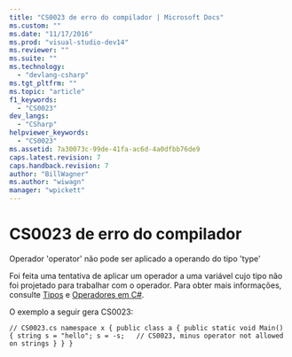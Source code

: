 ```yaml
---
title: "CS0023 de erro do compilador | Microsoft Docs"
ms.custom: ""
ms.date: "11/17/2016"
ms.prod: "visual-studio-dev14"
ms.reviewer: ""
ms.suite: ""
ms.technology: 
  - "devlang-csharp"
ms.tgt_pltfrm: ""
ms.topic: "article"
f1_keywords: 
  - "CS0023"
dev_langs: 
  - "CSharp"
helpviewer_keywords: 
  - "CS0023"
ms.assetid: 7a30073c-99de-41fa-ac6d-4a0dfbb76de9
caps.latest.revision: 7
caps.handback.revision: 7
author: "BillWagner"
ms.author: "wiwagn"
manager: "wpickett"
---
```

# CS0023 de erro do compilador
Operador 'operator' não pode ser aplicado a operando do tipo 'type'  
  
 Foi feita uma tentativa de aplicar um operador a uma variável cujo tipo não foi projetado para trabalhar com o operador. Para obter mais informações, consulte [Tipos](../../visual-basic/reference/command-line-compiler/index.md) e [Operadores em C\#](../../csharp/language-reference/operators/index.md).  
  
 O exemplo a seguir gera CS0023:  
  
```  
// CS0023.cs namespace x { public class a { public static void Main() { string s = "hello"; s = -s;   // CS0023, minus operator not allowed on strings } } }  
```